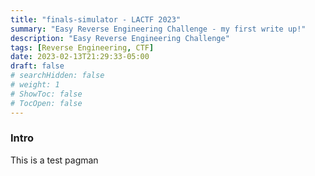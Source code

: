 ```yaml
---
title: "finals-simulator - LACTF 2023"
summary: "Easy Reverse Engineering Challenge - my first write up!"
description: "Easy Reverse Engineering Challenge"
tags: [Reverse Engineering, CTF]
date: 2023-02-13T21:29:33-05:00
draft: false
# searchHidden: false
# weight: 1
# ShowToc: false
# TocOpen: false
---
```


### Intro
This is a test pagman